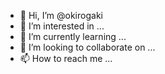- 👋 Hi, I’m @okirogaki
- 👀 I’m interested in ...
- 🌱 I’m currently learning ...
- 💞️ I’m looking to collaborate on ...
- 📫 How to reach me ...

<!---
okirogaki/okirogaki is a ✨ special ✨ repository because its `README.md` (this file) appears on your GitHub profile.
You can click the Preview link to take a look at your changes.
--->
